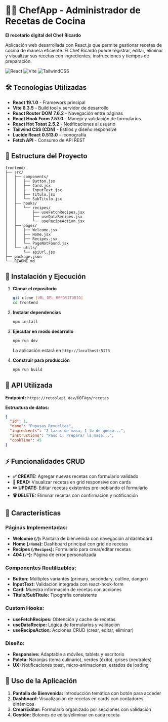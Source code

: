 # 👨‍🍳 ChefApp - Administrador de Recetas de Cocina

**El recetario digital del Chef Ricardo**

Aplicación web desarrollada con React.js que permite gestionar recetas de cocina de manera eficiente. El Chef Ricardo puede registrar, editar, eliminar y visualizar sus recetas con ingredientes, instrucciones y tiempos de preparación.

![React](https://img.shields.io/badge/React-19.1.0-61DAFB?style=flat&logo=react)
![Vite](https://img.shields.io/badge/Vite-6.3.5-646CFF?style=flat&logo=vite)
![TailwindCSS](https://img.shields.io/badge/Tailwind_CSS-CDN-38B2AC?style=flat&logo=tailwind-css)

## 🛠 Tecnologías Utilizadas

- **React 19.1.0** - Framework principal
- **Vite 6.3.5** - Build tool y servidor de desarrollo
- **React Router DOM 7.6.2** - Navegación entre páginas
- **React Hook Form 7.57.0** - Manejo y validación de formularios
- **React Hot Toast 2.5.2** - Notificaciones al usuario
- **Tailwind CSS (CDN)** - Estilos y diseño responsive
- **Lucide React 0.513.0** - Iconografía
- **Fetch API** - Consumo de API REST

## 📁 Estructura del Proyecto

```
frontend/
├── src/
│   ├── components/        
│   │   ├── Button.jsx     
│   │   ├── Card.jsx      
│   │   ├── InputText.jsx  
│   │   ├── Titulo.jsx    
│   │   └── SubTitulo.jsx  
│   ├── hooks/             
│   │   └── recipes/
│   │       ├── useFetchRecipes.jsx   
│   │       ├── useDataRecipes.jsx    
│   │       └── useRecipeAction.jsx   
│   ├── pages/             
│   │   ├── Welcome.jsx    
│   │   ├── Home.jsx       
│   │   ├── Recipes.jsx    
│   │   └── PageNotFound.jsx 
│   └── utils/
│       └── apiUrl.jsx    
├── package.json           
└── README.md             
```

## 🚀 Instalación y Ejecución

1. **Clonar el repositorio**
   ```bash
   git clone [URL_DEL_REPOSITORIO]
   cd frontend
   ```

2. **Instalar dependencias**
   ```bash
   npm install
   ```

3. **Ejecutar en modo desarrollo**
   ```bash
   npm run dev
   ```
   La aplicación estará en `http://localhost:5173`

4. **Construir para producción**
   ```bash
   npm run build
   ```

## 🔗 API Utilizada

**Endpoint:** `https://retoolapi.dev/DBFXqn/recetas`

**Estructura de datos:**
```json
{
  "id": 1,
  "name": "Pupusas Revueltas",
  "ingredients": "2 tazas de masa, 1 lb de queso...",
  "instructions": "Paso 1: Preparar la masa...",
  "cookTime": 45
}
```

## ⚡ Funcionalidades CRUD

- **✅ CREATE:** Agregar nuevas recetas con formulario validado
- **📖 READ:** Visualizar recetas en grid responsive con cards
- **✏️ UPDATE:** Editar recetas existentes pre-poblando el formulario
- **🗑️ DELETE:** Eliminar recetas con confirmación y notificación

## 🎨 Características

### **Páginas Implementadas:**
- **Welcome (`/`):** Pantalla de bienvenida con navegación al dashboard
- **Home (`/Home`):** Dashboard principal con grid de recetas
- **Recipes (`/Recipes`):** Formulario para crear/editar recetas
- **404 (`/*`):** Página de error personalizada

### **Componentes Reutilizables:**
- **Button:** Múltiples variantes (primary, secondary, outline, danger)
- **InputText:** Validación integrada con react-hook-form
- **Card:** Muestra información de recetas con acciones
- **Titulo/SubTitulo:** Tipografía consistente

### **Custom Hooks:**
- **useFetchRecipes:** Obtención y cache de recetas
- **useDataRecipe:** Lógica de formularios y validación
- **useRecipeAction:** Acciones CRUD (crear, editar, eliminar)

### **Diseño:**
- **Responsive:** Adaptable a móviles, tablets y escritorio
- **Paleta:** Naranjas (tema culinario), verdes (éxito), grises (neutrales)
- **UX:** Notificaciones toast, micro-animaciones, estados de loading

## 📱 Uso de la Aplicación

1. **Pantalla de Bienvenida:** Introducción temática con botón para acceder
2. **Dashboard:** Visualización de recetas en cards con contadores dinámicos
3. **Crear/Editar:** Formulario organizado por secciones con validación
4. **Gestión:** Botones de editar/eliminar en cada receta

